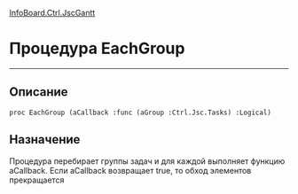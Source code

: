 ﻿---
Link: InfoBoard.Ctrl.JscGantt.@EachGroup
---

<!---  Навигация
[Имя проекта](#) :
-->
[InfoBoard.Ctrl.JscGantt](Default)

# Процедура EachGroup
---

## Описание

    proc EachGroup (aCallback :func (aGroup :Ctrl.Jsc.Tasks) :Logical)

<!--
## Аргументы{#Args}

### Аргумент1

Описание аргумента 1
-->

## Назначение

Процедура перебирает группы задач и для каждой выполняет функцию aCallback. Если aCallback возвращает true, то обход элементов прекращается

<!--
## Пример

    EachGroup...
-->

